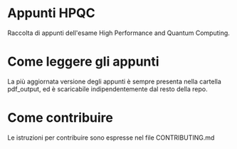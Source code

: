 # Appunti HPQC
Raccolta di appunti dell'esame High Performance and Quantum Computing.

# Come leggere gli appunti
La più aggiornata versione degli appunti è sempre presenta nella cartella pdf_output, ed è scaricabile indipendentemente dal resto della repo. 

# Come contribuire
Le istruzioni per contribuire sono espresse nel file CONTRIBUTING.md



